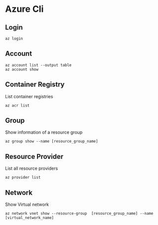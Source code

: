 # Azure Cli

## Login

```shell
az login
```

## Account

```shell
az account list --output table
az account show
```

## Container Registry

List container registries

```shell
az acr list
```


## Group

Show information of a resource group

```shell
az group show --name [resource_group_name]
```


## Resource Provider

List all resource providers

```shell
az provider list
```


## Network

Show Virtual network

```shell
az network vnet show --resource-group  [resource_group_name] --name [virtual_network_name]
```
